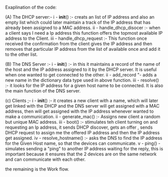 Exaplination of the code:

(A) The DHCP server:-
	i - __init__() :- creats an list of IP address and also an empty list which could later maintain a track of the IP address that has already been assigned to a MAC address.
	ii - handle_dhcp_disocer :- when a client says I need a Ip address this function offers the topmost available IP address to the Client.
	iii - handle_dhcp_request :- This function once received the confirmation from the client gives the IP address and then removes that particular IP address from the list of available once and add it to the other list.

(B) The DNS Server :-
	i - __init__() :- in this it maintains a record of the name of the host and the IP address assigned to it by the DHCP server. It is useful when one wanted to get connected to the other.
	ii - add_record "- adds a new name in the dictionary data type used in above function.
	iii - resolve() :- it looks for the IP address for a given host name to be connected. It is also the main function of the DNS server.

(c) Clients ;-
	i - __init__() :- it creates a new client with a name, which will later get linked with the DHCP and the DNS server will get assigned with a MAC address, then will get assigned with the IP address whenever wanted to make a communication.
	ii - generate_mac() :- Assigns new client a random but unique MAC address.
	iii - boot() :- stimulates teh client turning on and requesting an Ip address, it sends DHCP discover, gets an offer , sends DHCP request to assign me the offered IP address and then the IP address get assigned.
	iv - resolve_hostname() :- asks the DNS to find the IP address for the Given Host name, so that the devices can communicate.
	v - ping() - simulates sending a "ping" to another IP address waiting for the reply, this is important because it ensures that the 2 devices are on the same network and can communicate with each other.

the remaining is the Work flow.